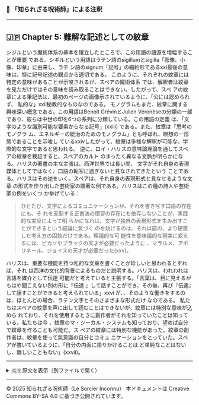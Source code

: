 ### 🐌 「知られざる呪術師」による注釈

---

## 🇯🇵 Chapter 5: 難解な記述としての紋章

シジルという魔術体系の基本を確立したところで、この用語の語源を増幅することが重要
である。シギルという用語はラテン語のsigillumとsigilla「彫像、小像、印章」に由来し、ラテ
ン語のsignum「記号」の縮約形であるxxi最後の意味は、特に記号記述の観点から適切である。
このように、それぞれの紋章には特定の意味があることが示唆されるが、スペアの魔術体系
では、解釈者は紋章を見ただけではその意味を読み取ることはできない。したがって、スペ
アの紋章による筆記法は、最初のページの画像示されているように、「公には認められず、
私的な」xxii秘教的なものなのである。
モノグラムもまた、紋章に関する興味深い概念である。この用語はBenoît GrévinとJulien
Véronèseの分類の一部であり、彼らは中世の印を6つの系列に分類している。この用語の定義
は、「文字のような識別可能な要素からなる記号」(xxiii) である。また、紋章は「思考のモノグラ
ム、エネルギーの統治のためのモノグラム」とも呼ばれ、瞑想の一形態であることを示唆し
ているxxivしたがって、紋章は多様な解釈が可能な、学際的な文字であると思われる。
逆に、ロイ・ハリスの意味論理論を通してスペアの紋章を検証すると、スペアのカルト
のまったく異なる文脈が明らかになる。ハリスの著書の主な主張は、西洋世界では長い間、
文字がそれ自身の表現媒体としてではなく、口語の転写に過ぎないと見なされてきたという
ことである。ハリスはその逆をいく。スペアは、それ自身の表現形式と見なせるような文章
の形式を作り出した芸術家の顕著な例である。ハリスはこの種の詩人や芸術家の例をいくつ
か挙げている：

>ひとたび、文字によるコミュニケーションが、それを書き写す口語の存在にも、そ
れを支配する正書法の慣習の存在にも依存しないことが、実践的な実証によって明
らかになれば、文字が独自の表現形式を生み出すことができるという結論に気づく
のを妨げるのは、それ以前の、より硬直した考え方の固執だけである。理論的な可
能性を意味論的な現実に変えるには、ピカソやブラックの天才が必要だったように
、マラルメ、アポリネール、ジョイスの天才が必要だった(xxv)。

ハリスは、重要な機能を持つ私的な文章を書くことが珍しいと思われるとすれば、それ
は西洋の文化的背景によるものだと説明する。ハリスは、われわれは言語を媒介として伝達
可能だと考えていると主張する。「言葉は、目に見えるがもはや聞こえない別の形に『伝達
』して話すことができ、その後、再び『伝達』して話すことができると考えられている」xxvi
が、、そのような働きをするのは、ほとんどの場合、ラテン文字とそのさまざまな形式だけ
なのである。
私たちはスペアの紋章を声に出して読むことはできないが、紋章には特別な意味が込めら
れており、それを使用するときに創作者がそれを知っていたことは知っている。私たちは今
、紋章のマ・ジーカル・システムも知っており、望めば自分で紋章を作ることも可能だ。ス
ペアの紋章には特別な機能があった。紋章の創作者は、紋章を使って無意識の自分とコミュ
ニケーションをとっていた。スペアが書いているように、「自分の内面に語りかけることほ
ど単純なことはないし、難しいこともない」(xxvii)。

---

<details>
<summary>🇬🇧 原文を表示（別ファイルで開く）</summary>

🔗 [原文を読む 05_esoteric_script_en.md](05_esoteric_script_en.md)

</details>

---

© 2025 知られざる呪術師（Le Sorcier Inconnu）
本ドキュメントは Creative Commons BY-SA 4.0 に基づき公開されています。

